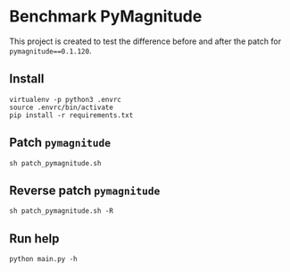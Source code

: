 # Benchmark PyMagnitude
This project is created to test the difference before and after the patch for `pymagnitude==0.1.120`.

## Install
```
virtualenv -p python3 .envrc
source .envrc/bin/activate
pip install -r requirements.txt
```

## Patch `pymagnitude`
```
sh patch_pymagnitude.sh
```

## Reverse patch `pymagnitude`
```
sh patch_pymagnitude.sh -R
```

## Run help
```
python main.py -h
```
